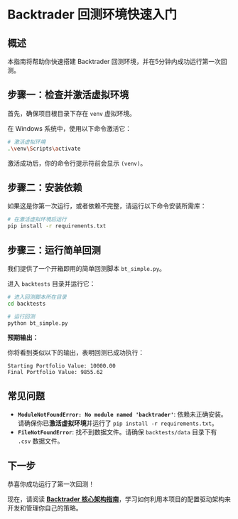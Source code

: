 # Backtrader 回测环境快速入门

## 概述

本指南将帮助你快速搭建 Backtrader 回测环境，并在5分钟内成功运行第一次回测。

## 步骤一：检查并激活虚拟环境

首先，确保项目根目录下存在 `venv` 虚拟环境。

在 Windows 系统中，使用以下命令激活它：

```bash
# 激活虚拟环境
.\venv\Scripts\activate
```

激活成功后，你的命令行提示符前会显示 `(venv)`。

## 步骤二：安装依赖

如果这是你第一次运行，或者依赖不完整，请运行以下命令安装所需库：

```bash
# 在激活虚拟环境后运行
pip install -r requirements.txt
```

## 步骤三：运行简单回测

我们提供了一个开箱即用的简单回测脚本 `bt_simple.py`。

进入 `backtests` 目录并运行它：

```bash
# 进入回测脚本所在目录
cd backtests

# 运行回测
python bt_simple.py
```

**预期输出：**

你将看到类似以下的输出，表明回测已成功执行：

```
Starting Portfolio Value: 10000.00
Final Portfolio Value: 9855.62
```

## 常见问题

- **`ModuleNotFoundError: No module named 'backtrader'`**: 依赖未正确安装。请确保你已**激活虚拟环境**并运行了 `pip install -r requirements.txt`。
- **`FileNotFoundError`**: 找不到数据文件。请确保 `backtests/data` 目录下有 `.csv` 数据文件。

## 下一步

恭喜你成功运行了第一次回测！

现在，请阅读 **[Backtrader 核心架构指南](./backtrader-architecture-guide.md)**，学习如何利用本项目的配置驱动架构来开发和管理你自己的策略。

